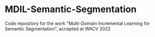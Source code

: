 # MDIL-Semantic-Segmentation
Code repository for the work "Multi-Domain Incremental Learning for Semantic Segmentation", accepted at WACV 2022 
